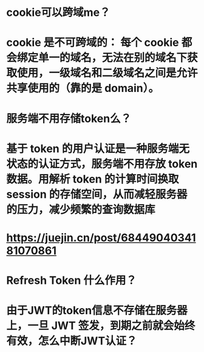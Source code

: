 
# cookie可以跨域me？


# cookie 是不可跨域的： 每个 cookie 都会绑定单一的域名，无法在别的域名下获取使用，一级域名和二级域名之间是允许共享使用的（靠的是 domain）。


# 服务端不用存储token么？


# 基于 token 的用户认证是一种服务端无状态的认证方式，服务端不用存放 token 数据。用解析 token 的计算时间换取 session 的存储空间，从而减轻服务器的压力，减少频繁的查询数据库


# https://juejin.cn/post/6844904034181070861


# Refresh Token 什么作用？


# 由于JWT的token信息不存储在服务器上，一旦 JWT 签发，到期之前就会始终有效，怎么中断JWT认证？